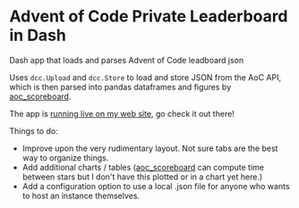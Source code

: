 # Advent of Code Private Leaderboard in Dash
Dash app that loads and parses Advent of Code leadboard json

Uses `dcc.Upload` and `dcc.Store` to load and store JSON from the AoC API, which is then parsed into pandas dataframes and figures by [aoc_scoreboard](https://github.com/astrowonk/aoc_scoreboard).

The app is [running live on my web site](https://marcoshuerta.com/dash/aoc/), go check it out there!

Things to do:

* Improve upon the very rudimentary layout. Not sure tabs are the best way to organize things.
* Add additional charts / tables ([aoc_scoreboard](https://github.com/astrowonk/aoc_scoreboard) can compute time between stars but I don't have this plotted or in a chart yet here.)
* Add a configuration option to use a local .json file for anyone who wants to host an instance themselves.
  